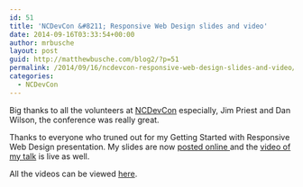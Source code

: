 ```yaml
---
id: 51
title: 'NCDevCon &#8211; Responsive Web Design slides and video'
date: 2014-09-16T03:33:54+00:00
author: mrbusche
layout: post
guid: http://matthewbusche.com/blog2/?p=51
permalink: /2014/09/16/ncdevcon-responsive-web-design-slides-and-video/
categories:
  - NCDevCon
---
```

Big thanks to all the volunteers at <a href="http://ncdevcon.com/" target="_blank">NCDevCon</a> especially, Jim Priest and Dan Wilson, the conference was really great.

Thanks to everyone who truned out for my Getting Started with Responsive Web Design presentation. My slides are now <a href="http://matthewbusche.com/p/responsive-NCDevCon/" target="_blank">posted online </a> and the <a href="http://textiles.online.ncsu.edu/online/Play/d40c35ec04c542f2b2a0bb01ddd9016d1d?catalog=f3393fc7-f068-4b21-84cd-23d1cebcd014" target="_blank">video of my talk</a> is live as well.

All the videos can be viewed [here](http://textiles.online.ncsu.edu/online/Catalog/catalogs/ncdevcon-2014).